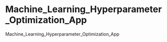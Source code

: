 # Machine_Learning_Hyperparameter_Optimization_App
Machine_Learning_Hyperparameter_Optimization_App
